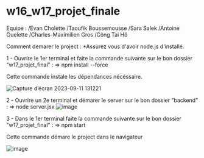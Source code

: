 # w16_w17_projet_finale

Equipe :
/Evan Cholette
/Taoufik Boussemousse
/Sara Salek
/Antoine Ouelette
/Charles-Maximilien Gros
/Công Tai Hô

Comment demarer le project :
*Assurez vous d'avoir node.js d'installé.

1 - Ouvrire le 1er terminal et faite la commande suivante sur le bon dossier "w17_projet_final" : => npm install --force

Cette commande instale les dépendances nécéssaire.
    
![Capture d’écran 2023-09-11 131221](https://github.com/EchoCodeInk/w17_projet_final/assets/143127630/fc6f5d20-497c-4f24-9fe7-d10a77322622)

2 - Ouvrire un 2e terminal et démarer le server sur le bon dossier "backend" : => node server.jsx 
![image](https://github.com/EchoCodeInk/w17_projet_final/assets/143127630/2073c716-7743-4493-96d6-529ce67c022a)

3 - Dans le 1er terminal faite la commande suivante sur le bon dossier "w17_projet_final" : => npm start

Cette commande démare le project dans le navigateur 

![image](https://github.com/EchoCodeInk/w17_projet_final/assets/143127630/6600855c-8752-4884-9fca-44122180a8fb)



